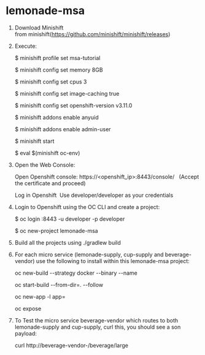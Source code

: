 # lemonade-msa


1. Download Minishift from minishift(https://github.com/minishift/minishift/releases)

2. Execute:
	
	$ minishift profile set msa-tutorial

	$ minishift config set memory 8GB

	$ minishift config set cpus 3

	$ minishift config set image-caching true

	$ minishift config set openshift-version v3.11.0

	$ minishift addons enable anyuid
	
	$ minishift addons enable admin-user

	$ minishift start

	$ eval $(minishift oc-env)



3. Open the Web Console:

     Open Openshift console: https://<openshift_ip>:8443/console/
      (Accept the certificate and proceed)
     
      Log in Openshift 
	Use developer/developer as your credentials


4. Login to Openshift using the OC CLI and create a project:

    $ oc login <Openshift IP>:8443 -u developer -p developer

	$ oc new-project lemonade-msa


5. Build all the projects using ./gradlew build

6. For each micro service (lemonade-supply, cup-supply and beverage-vendor) use the following to install within this lemonade-msa project:

	oc new-build --strategy docker --binary --name <msa-name>

	oc start-build <msa-name> --from-dir=. --follow

	oc new-app <msa-name> -l app=<msa-name>

	oc expose <msa-name>


7.  To Test the micro service beverage-vendor which routes to both lemonade-supply and cup-supply, curl this, you should see a son payload:

	curl http://beverage-vendor-<Openshift-Route>/beverage/large


        












